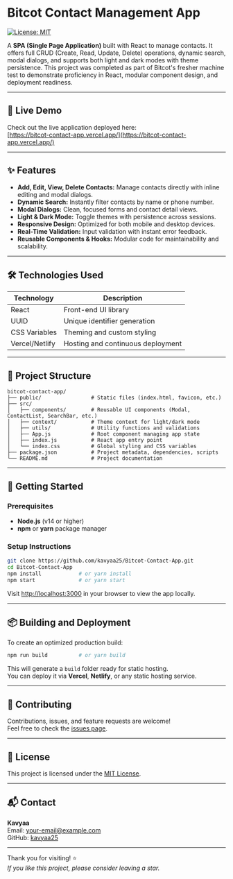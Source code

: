# Bitcot Contact Management App

[![License: MIT](https://img.shields.io/badge/License-MIT-yellow.svg)](LICENSE)

A **SPA (Single Page Application)** built with React to manage contacts. It offers full CRUD (Create, Read, Update, Delete) operations, dynamic search, modal dialogs, and supports both light and dark modes with theme persistence. This project was completed as part of Bitcot's fresher machine test to demonstrate proficiency in React, modular component design, and deployment readiness.

---

## 🚀 Live Demo

Check out the live application deployed here:  
[https://bitcot-contact-app.vercel.app/](https://bitcot-contact-app.vercel.app/)

---

## ✨ Features

- **Add, Edit, View, Delete Contacts:** Manage contacts directly with inline editing and modal dialogs.
- **Dynamic Search:** Instantly filter contacts by name or phone number.
- **Modal Dialogs:** Clean, focused forms and contact detail views.
- **Light & Dark Mode:** Toggle themes with persistence across sessions.
- **Responsive Design:** Optimized for both mobile and desktop devices.
- **Real-Time Validation:** Input validation with instant error feedback.
- **Reusable Components & Hooks:** Modular code for maintainability and scalability.

---

## 🛠️ Technologies Used

| Technology    | Description                         |
| ------------- | ----------------------------------- |
| React         | Front-end UI library                |
| UUID          | Unique identifier generation        |
| CSS Variables | Theming and custom styling          |
| Vercel/Netlify| Hosting and continuous deployment   |

---

## 📁 Project Structure

```
bitcot-contact-app/
├── public/                # Static files (index.html, favicon, etc.)
├── src/
│   ├── components/        # Reusable UI components (Modal, ContactList, SearchBar, etc.)
│   ├── context/           # Theme context for light/dark mode
│   ├── utils/             # Utility functions and validations
│   ├── App.js             # Root component managing app state
│   ├── index.js           # React app entry point
│   └── index.css          # Global styling and CSS variables
├── package.json           # Project metadata, dependencies, scripts
└── README.md              # Project documentation
```

---

## 🎯 Getting Started

### Prerequisites

- **Node.js** (v14 or higher)
- **npm** or **yarn** package manager

### Setup Instructions

```bash
git clone https://github.com/kavyaa25/Bitcot-Contact-App.git
cd Bitcot-Contact-App
npm install            # or yarn install
npm start              # or yarn start
```

Visit [http://localhost:3000](http://localhost:3000) in your browser to view the app locally.

---

## 📦 Building and Deployment

To create an optimized production build:

```bash
npm run build          # or yarn build
```

This will generate a `build` folder ready for static hosting.  
You can deploy it via **Vercel**, **Netlify**, or any static hosting service.

---

## 🤝 Contributing

Contributions, issues, and feature requests are welcome!  
Feel free to check the [issues page](https://github.com/kavyaa25/Bitcot-Contact-App/issues).

---

## 📝 License

This project is licensed under the [MIT License](LICENSE).

---

## 📬 Contact

**Kavyaa**  
Email: your-email@example.com  
GitHub: [kavyaa25](https://github.com/kavyaa25)

---

Thank you for visiting! ⭐  
*If you like this project, please consider leaving a star.*
